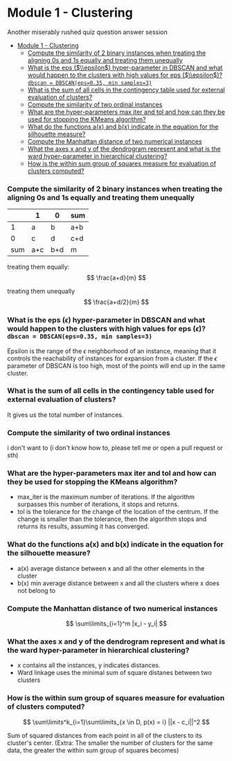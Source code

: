 # Module 1 - Clustering
Another miserably rushed quiz question answer session

- [Module 1 - Clustering](#module-1---clustering)
    - [Compute the similarity of 2 binary instances when treating the aligning 0s and 1s equally and treating them unequally](#compute-the-similarity-of-2-binary-instances-when-treating-the-aligning-0s-and-1s-equally-and-treating-them-unequally)
    - [What is the eps ($\\epsilon$) hyper-parameter in DBSCAN and what would happen to the clusters with high values for eps ($\\epsilon$)? `dbscan = DBSCAN(eps=0.35, min samples=3)`](#what-is-the-eps-epsilon-hyper-parameter-in-dbscan-and-what-would-happen-to-the-clusters-with-high-values-for-eps-epsilon-dbscan--dbscaneps035-min-samples3)
    - [What is the sum of all cells in the contingency table used for external evaluation of clusters?](#what-is-the-sum-of-all-cells-in-the-contingency-table-used-for-external-evaluation-of-clusters)
    - [Compute the similarity of two ordinal instances](#compute-the-similarity-of-two-ordinal-instances)
    - [What are the hyper-parameters max iter and tol and how can they be used for stopping the KMeans algorithm?](#what-are-the-hyper-parameters-max-iter-and-tol-and-how-can-they-be-used-for-stopping-the-kmeans-algorithm)
    - [What do the functions a(x) and b(x) indicate in the equation for the silhouette measure?](#what-do-the-functions-ax-and-bx-indicate-in-the-equation-for-the-silhouette-measure)
    - [Compute the Manhattan distance of two numerical instances](#compute-the-manhattan-distance-of-two-numerical-instances)
    - [What the axes x and y of the dendrogram represent and what is the ward hyper-parameter in hierarchical clustering?](#what-the-axes-x-and-y-of-the-dendrogram-represent-and-what-is-the-ward-hyper-parameter-in-hierarchical-clustering)
    - [How is the within sum group of squares measure for evaluation of clusters computed?](#how-is-the-within-sum-group-of-squares-measure-for-evaluation-of-clusters-computed)


### Compute the similarity of 2 binary instances when treating the aligning 0s and 1s equally and treating them unequally

| |1|0|sum|
|--|--|--|--|
|1| a|b|a+b
|0|c|d|c+d
|sum|a+c|b+d|m

treating them equally:
$$
\frac{a+d}{m}
$$

treating them unequally
$$
\frac{a+d/2}{m}
$$

### What is the eps ($\epsilon$) hyper-parameter in DBSCAN and what would happen to the clusters with high values for eps ($\epsilon$)? `dbscan = DBSCAN(eps=0.35, min samples=3)`

Epsilon is the range of the $\epsilon$ neighborhood of an instance, meaning that it controls the reachability of instances for expansion from a cluster. If the $\epsilon$ parameter of DBSCAN is too high, most of the points will end up in the same cluster.

### What is the sum of all cells in the contingency table used for external evaluation of clusters?

It gives us the total number of instances.

### Compute the similarity of two ordinal instances

i don't want to (i don't know how to, please tell me or open a pull request or sth)

### What are the hyper-parameters max iter and tol and how can they be used for stopping the KMeans algorithm?

- max_iter is the maximum number of iterations. If the algorithm surpasses this number of iterations, it stops and returns.
- tol is the tolerance for the change of the location of the centrum. If the change is smaller than the tolerance, then the algorithm stops and returns its results, assuming it has converged.

### What do the functions a(x) and b(x) indicate in the equation for the silhouette measure?

- a(x) average distance between x and all the other elements in the cluster
- b(x) min average distance between x and all the clusters where x does not belong to

### Compute the Manhattan distance of two numerical instances

$$
\sum\limits_{i=1}^m |x_i - y_i|
$$

### What the axes x and y of the dendrogram represent and what is the ward hyper-parameter in hierarchical clustering?

- x contains all the instances, y indicates distances.
- Ward linkage uses the minimal sum of square distanes between two clusters

### How is the within sum group of squares measure for evaluation of clusters computed?

$$
\sum\limits^k_{i=1}\sum\limits_{x \in D, p(x) = i} ||x - c_i||^2
$$

Sum of squared distances from each point in all of the clusters to its cluster's center. (Extra: The smaller the number of clusters for the same data, the greater the within sum group of squares becomes)